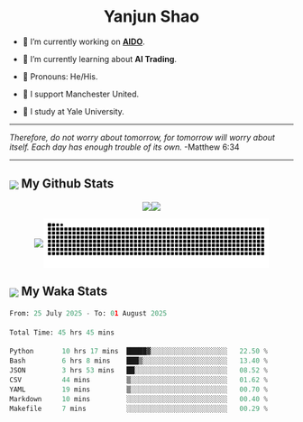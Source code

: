 

<h1 align="center">Yanjun Shao</h1>

- 🐒 I’m currently working on **[AIDO](https://github.com/genbio-ai/AIDO)**.

- 🦧 I’m currently learning about **AI Trading**.

- 🦍 Pronouns: He/His.

- 👹 I support Manchester United.

- 🐶 I study at Yale University.

---

<i> Therefore, do not worry about tomorrow, for tomorrow will worry about itself. Each day has enough trouble of its own. </i> -Matthew 6:34

---

<h2><img src="https://emojis.slackmojis.com/emojis/images/1579216111/7550/pikachu_wave.gif?1579216111" align="center" width="28" /> My Github Stats</h2>

<p align="center"><img align="center" src = "https://github-readme-stats.vercel.app/api?username=super-dainiu&show_icons=true&count_private=true&theme=tokyonight&hide=issues&line_height=30" width="400px"><img align="center" src = "https://github-readme-streak-stats.herokuapp.com/?user=super-dainiu&theme=tokyonight" width="400px"></p>

<p align="center"><img align="center" width="400px" src="https://github-readme-stats.vercel.app/api/top-langs/?username=super-dainiu&layout=compact&theme=tokyonight&hide=html,tex,jupyter%20notebook"><img align="center" width="400px" src="https://github.com/super-dainiu/super-dainiu/blob/output/github-contribution-grid-snake.svg"></p>

<h2><img src="https://emojis.slackmojis.com/emojis/images/1579216111/7550/pikachu_wave.gif?1579216111" align="center" width="28" /> My Waka Stats</h2>

<!--START_SECTION:waka-->

```python
From: 25 July 2025 - To: 01 August 2025

Total Time: 45 hrs 45 mins

Python       10 hrs 17 mins  █████▓░░░░░░░░░░░░░░░░░░░   22.50 %
Bash         6 hrs 8 mins    ███▒░░░░░░░░░░░░░░░░░░░░░   13.40 %
JSON         3 hrs 53 mins   ██░░░░░░░░░░░░░░░░░░░░░░░   08.52 %
CSV          44 mins         ▒░░░░░░░░░░░░░░░░░░░░░░░░   01.62 %
YAML         19 mins         ▒░░░░░░░░░░░░░░░░░░░░░░░░   00.70 %
Markdown     10 mins         ░░░░░░░░░░░░░░░░░░░░░░░░░   00.40 %
Makefile     7 mins          ░░░░░░░░░░░░░░░░░░░░░░░░░   00.29 %
```

<!--END_SECTION:waka-->
